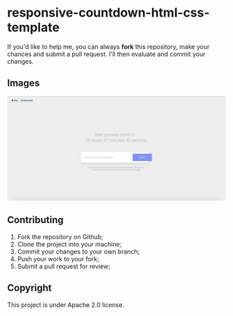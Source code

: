 # responsive-countdown-html-css-template

If you'd like to help me, you can always **fork** this repository, make your chances and submit a pull request. I'll then evaluate and commit your changes.

Images
------------

![alt text](image.png "Site Preview")

Contributing
-------------

1. Fork the repository on Github;
2. Clone the project into your machine;
3. Commit your changes to your own branch;
4. Push your work to your fork;
5. Submit a pull request for review;

Copyright
-------------

This project is under Apache 2.0 license.